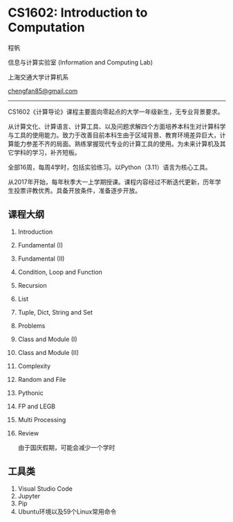 # CS1602: Introduction to Computation
程帆

信息与计算实验室 (Information and Computing Lab)

上海交通大学计算机系

chengfan85@gmail.com

---

CS1602《计算导论》课程主要面向零起点的大学一年级新生，无专业背景要求。

从计算文化、计算语言、计算工具、以及问题求解四个方面培养本科生对计算科学与工具的使用能力。致力于改善目前本科生由于区域背景、教育环境差异巨大，计算能力参差不齐的局面。熟练掌握现代专业的计算工具的使用。为未来计算机及其它学科的学习，补齐短板。

全部16周，每周4学时，包括实验练习。以Python（3.11）语言为核心工具。

从2017年开始，每年秋季大一上学期授课。课程内容经过不断迭代更新，历年学生投票评教优秀。具备开放条件，准备逐步开放。

## 课程大纲 

1. Introduction
2. Fundamental (I)
3. Fundamental (II)
4. Condition, Loop and Function
5. Recursion
6. List
7. Tuple, Dict, String and Set
8. Problems
9. Class and Module (I)
10. Class and Module (II)

11. Complexity

12. Random and File

13. Pythonic

14. FP and LEGB

15. Multi Processing

16. Review

    由于国庆假期，可能会减少一个学时

## 工具类

1. Visual Studio Code
2. Jupyter
3.  Pip
4.  Ubuntu环境以及59个Linux常用命令
